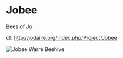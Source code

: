 # Jobee
Bees of Jo

cf: http://jodaille.org/index.php/Project/Jobee

![Jobee Warré Beehive](http://jodaille.org/Jobee_Chateau-Guillaume-Warre-Behive.jpg)
